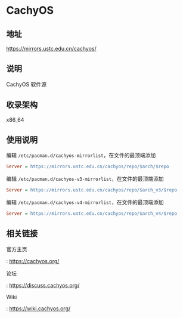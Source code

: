 # CachyOS

## 地址

<https://mirrors.ustc.edu.cn/cachyos/>

## 说明

CachyOS 软件源

## 收录架构

x86_64

## 使用说明

编辑 `/etc/pacman.d/cachyos-mirrorlist`，在文件的最顶端添加

```ini
Server = https://mirrors.ustc.edu.cn/cachyos/repo/$arch/$repo
```

编辑 `/etc/pacman.d/cachyos-v3-mirrorlist`，在文件的最顶端添加

```ini
Server = https://mirrors.ustc.edu.cn/cachyos/repo/$arch_v3/$repo
```

编辑 `/etc/pacman.d/cachyos-v4-mirrorlist`，在文件的最顶端添加

```ini
Server = https://mirrors.ustc.edu.cn/cachyos/repo/$arch_v4/$repo
```

## 相关链接

官方主页

:   <https://cachyos.org/>

论坛

:   <https://discuss.cachyos.org/>

Wiki

:   <https://wiki.cachyos.org/>
